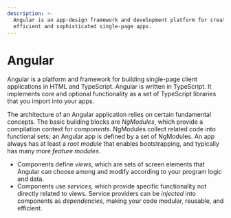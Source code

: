 ```yaml
---
description: >-
  Angular is an app-design framework and development platform for creating
  efficient and sophisticated single-page apps.
---
```


# Angular

Angular is a platform and framework for building single-page client applications in HTML and TypeScript. Angular is written in TypeScript. It implements core and optional functionality as a set of TypeScript libraries that you import into your apps.

The architecture of an Angular application relies on certain fundamental concepts. The basic building blocks are _NgModules_, which provide a compilation context for _components_. NgModules collect related code into functional sets; an Angular app is defined by a set of NgModules. An app always has at least a _root module_ that enables bootstrapping, and typically has many more _feature modules_.

* Components define _views_, which are sets of screen elements that Angular can choose among and modify according to your program logic and data.
* Components use _services_, which provide specific functionality not directly related to views. Service providers can be _injected_ into components as _dependencies_, making your code modular, reusable, and efficient.
